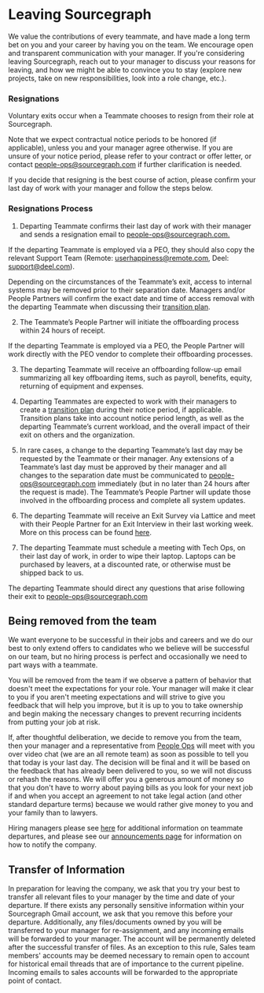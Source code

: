 # Leaving Sourcegraph

We value the contributions of every teammate, and have made a long term bet on you and your career by having you on the team. We encourage open and transparent communication with your manager. If you're considering leaving Sourcegraph, reach out to your manager to discuss your reasons for leaving, and how we might be able to convince you to stay (explore new projects, take on new responsibilities, look into a role change, etc.).
### Resignations

Voluntary exits occur when a Teammate chooses to resign from their role at Sourcegraph.

Note that we expect contractual notice periods to be honored (if applicable), unless you and your manager agree otherwise. If you are unsure of your notice period, please refer to your contract or offer letter, or contact [people-ops@sourcegraph.com](mailto:people-ops@sourcegraph.com) if further clarification is needed.

If you decide that resigning is the best course of action, please confirm your last day of work with your manager and follow the steps below.

### Resignations Process

1.  Departing Teammate confirms their last day of work with their manager and sends a resignation email to [people-ops@sourcegraph.com.](mailto:people-ops@sourcegraph.com)
    
If the departing Teammate is employed via a PEO, they should also copy the relevant Support Team (Remote: [userhappiness@remote.com](mailto:userhappiness@remote.com), Deel: ​​[support@deel.com](mailto:support@deel.com)).

Depending on the circumstances of the Teammate’s exit, access to internal systems may be removed prior to their separation date. Managers and/or People Partners will confirm the exact date and time of access removal with the departing Teammate when discussing their [transition plan](https://docs.google.com/document/d/1pFoQY5VKAM8H-Q69Xc_SIXU_oNUiuHowwSnn2oPZqwA/edit#bookmark=id.q9phc12hbdv4).

2.  The Teammate’s People Partner will initiate the offboarding process within 24 hours of receipt.

If the departing Teammate is employed via a PEO, the People Partner will work directly with the PEO vendor to complete their offboarding processes.

3.  The departing Teammate will receive an offboarding follow-up email summarizing all key offboarding items, such as payroll, benefits, equity, returning of equipment and expenses.
    

4.  Departing Teammates are expected to work with their managers to create a [transition plan](https://docs.google.com/document/d/1pFoQY5VKAM8H-Q69Xc_SIXU_oNUiuHowwSnn2oPZqwA/edit#bookmark=id.q9phc12hbdv4) during their notice period, if applicable. Transition plans take into account notice period length, as well as the departing Teammate’s current workload, and the overall impact of their exit on others and the organization.
    
5.  In rare cases, a change to the departing Teammate’s last day may be requested by the Teammate or their manager. Any extensions of a Teammate’s last day must be approved by their manager and all changes to the separation date must be communicated to [people-ops@sourcegraph.com](mailto:people-ops@sourcegraph.com) immediately (but in no later than 24 hours after the request is made). The Teammate’s People Partner will update those involved in the offboarding process and complete all system updates.
    
6.  The departing Teammate will receive an Exit Survey via Lattice and meet with their People Partner for an Exit Interview in their last working week. More on this process can be found [here](/departments/people-talent/people-ops/process/performance-coaching/exit-interview/index.md).

7.  The departing Teammate must schedule a meeting with Tech Ops, on their last day of work, in order to wipe their laptop. Laptops can be purchased by leavers, at a discounted rate, or otherwise must be shipped back to us.
    
The departing Teammate should direct any questions that arise following their exit to [people-ops@sourcegraph.com](mailto:people-ops@sourcegraph.com)

## Being removed from the team

We want everyone to be successful in their jobs and careers and we do our best to only extend offers to candidates who we believe will be successful on our team, but no hiring process is perfect and occasionally we need to part ways with a teammate.

You will be removed from the team if we observe a pattern of behavior that doesn't meet the expectations for your role. Your manager will make it clear to you if you aren't meeting expectations and will strive to give you feedback that will help you improve, but it is up to you to take ownership and begin making the necessary changes to prevent recurring incidents from putting your job at risk.

If, after thoughtful deliberation, we decide to remove you from the team, then your manager and a representative from [People Ops](../../index.md) will meet with you over video chat (we are an all remote team) as soon as possible to tell you that today is your last day. The decision will be final and it will be based on the feedback that has already been delivered to you, so we will not discuss or rehash the reasons. We will offer you a generous amount of money so that you don't have to worry about paying bills as you look for your next job if and when you accept an agreement to not take legal action (and other standard departure terms) because we would rather give money to you and your family than to lawyers.

Hiring managers please see [here](https://docs.google.com/document/d/1pFoQY5VKAM8H-Q69Xc_SIXU_oNUiuHowwSnn2oPZqwA/edit?ts=5e99ea90) for additional information on teammate departures, and please see our [announcements page](../../../../company-info-and-process/communication/announcements.md) for information on how to notify the company.

## Transfer of Information

In preparation for leaving the company, we ask that you try your best to transfer all relevant files to your manager by the time and date of your departure. If there exists any personally sensitive information within your Sourcegraph Gmail account, we ask that you remove this before your departure. Additionally, any files/documents owned by you will be transferred to your manager for re-assignment, and any incoming emails will be forwarded to your manager. The account will be permanently deleted after the successful transfer of files. As an exception to this rule, Sales team members' accounts may be deemed necessary to remain open to account for historical email threads that are of importance to the current pipeline. Incoming emails to sales accounts will be forwarded to the appropriate point of contact.
